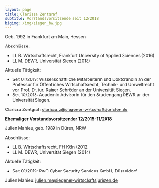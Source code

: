 ```yaml
---
layout: page
title: Clarissa Zentgraf
subtitle: Vorstandsvorsitzende seit 12/2018
bigimg: /img/siegen_bw.jpg
---
```


Geb. 1992 in Frankfurt am Main, Hessen

Abschlüsse:

 * LL.B. Wirtschaftsrecht, Frankfurt University of Applied Sciences (2016)
 * LL.M. DEWR, Universität Siegen (2018)
 
Aktuelle Tätigkeit:
 * Seit 01/2019: Wissenschaftliche Mitarbeiterin und Doktorandin an der Professur für Öffentliches Wirtschaftsrecht, Technik- und Umweltrecht von Prof. Dr. iur. Rainer Schröder an der Universität Siegen.
 * Seit 10/2018: Academic Advisorin für den Studiengang DEWR an der Universität Siegen.

Clarissa Zentgraf: <clarissa.z@siegener-wirtschaftsjuristen.de> 





**Ehemaliger Vorstandsvorsitzender 12/2015-11/2018**

Julien Mahieu, geb. 1989 in Düren, NRW

Abschlüsse:

  * LL.B. Wirtschaftsrecht, FH Köln (2012)
  * LL.M. DEWR, Universität Siegen (2014)

Aktuelle Tätigkeit:

  * Seit 01/2019: PwC Cyber Security Services GmbH, Düsseldorf

Julien Mahieu: <julien.m@siegener-wirtschaftsjuristen.de>
